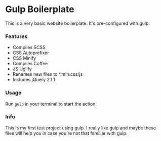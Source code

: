 # Gulp Boilerplate

This is a very basic website boilerplate. It's pre-configured with gulp.

### Features

- Compiles SCSS
- CSS Autoprefixer
- CSS Minify
- Compiles Coffee
- JS Uglify
- Renames new files to *.min.css/js
- Includes jQuery 2.1.1

### Usage

Run `gulp` in your terminal to start the action.

### Info

This is my first test project using gulp. I really like gulp and maybe these files will help you in case you're not that familiar with gulp.
